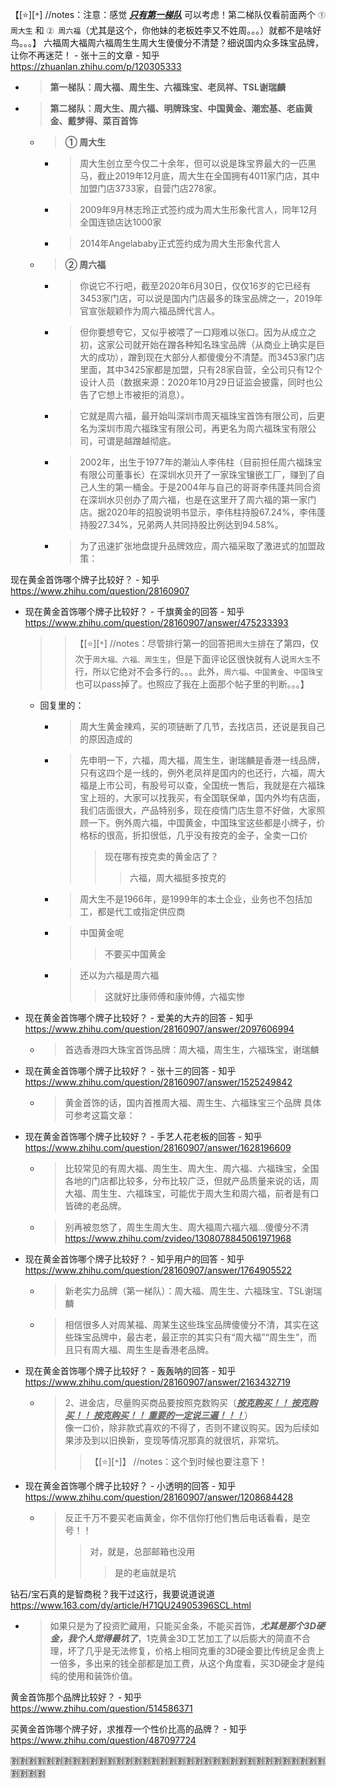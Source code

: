 
【[:star:][`*`] //notes：注意：感觉 ***<ins>只有第一梯队</ins>*** 可以考虑！第二梯队仅看前面两个 `① 周大生` 和 `② 周六福`（尤其是这个，你他妹的老板姓李又不姓周。。。）就都不是啥好鸟。。。】 六福周大福周六福周生生周大生傻傻分不清楚？细说国内众多珠宝品牌，让你不再迷茫！ - 张十三的文章 - 知乎 https://zhuanlan.zhihu.com/p/120305333
- > **第一梯队：周大福、周生生、六福珠宝、老凤祥、TSL谢瑞麟**
- > **第二梯队：周大生、周六福、明牌珠宝、中国黄金、潮宏基、老庙黄金、戴梦得、菜百首饰**
  * > **① 周大生**
    + > 周大生创立至今仅二十余年，但可以说是珠宝界最大的一匹黑马，截止2019年12月底，周大生在全国拥有4011家门店，其中加盟门店3733家，自营门店278家。
    + > 2009年9月林志玲正式签约成为周大生形象代言人，同年12月全国连锁店达1000家
    + > 2014年Angelababy正式签约成为周大生形象代言人
  * > **② 周六福**
    + > 你说它不行吧，截至2020年6月30日，仅仅16岁的它已经有3453家门店，可以说是国内门店最多的珠宝品牌之一，2019年官宣张靓颖作为周六福品牌代言人。
    + > 但你要想夸它，又似乎被喂了一口翔难以张口。因为从成立之初，这家公司就开始在蹭各种知名珠宝品牌（从商业上确实是巨大的成功），蹭到现在大部分人都傻傻分不清楚。而3453家门店里面，其中3425家都是加盟，只有28家自营，全公司只有12个设计人员（数据来源：2020年10月29日证监会披露，同时也公告了它想上市被拒的消息）。
    + > 它就是周六福，最开始叫深圳市周天福珠宝首饰有限公司，后更名为深圳市周六福珠宝有限公司，再更名为周六福珠宝有限公司，可谓是越蹭越彻底。
    + > 2002年，出生于1977年的潮汕人李伟柱（目前担任周六福珠宝有限公司董事长）在深圳水贝开了一家珠宝镶嵌工厂，赚到了自己人生的第一桶金。于是2004年与自己的哥哥李伟蓬共同合资在深圳水贝创办了周六福，也是在这里开了周六福的第一家门店。据2020年的招股说明书显示，李伟柱持股67.24%，李伟蓬持股27.34%，兄弟两人共同持股比例达到94.58%。
    + > 为了迅速扩张地盘提升品牌效应，周六福采取了激进式的加盟政策：

现在黄金首饰哪个牌子比较好？ - 知乎 https://www.zhihu.com/question/28160907
- 现在黄金首饰哪个牌子比较好？ - 千旗黄金的回答 - 知乎 https://www.zhihu.com/question/28160907/answer/475233393
  >> 【[:star:][`*`] //notes：尽管排行第一的回答把`周大生`排在了第四，仅次于`周大福、六福、周生生`，但是下面评论区很快就有人说`周大生`不行，所以它绝对不会多行的。。。此外，`周六福`、`中国黄金`、`中国珠宝`也可以pass掉了。也照应了我在上面那个帖子里的判断。。。】
  * 回复里的：
    + > 周大生黄金辣鸡，买的项链断了几节，去找店员，还说是我自己的原因造成的
    + > 先申明一下，六福，周大福，周生生，谢瑞麟是香港一线品牌，只有这四个是一线的，例外老凤祥是国内的也还行，六福，周大福是上市公司，有股号可以查，全国统一售后，我就是在六福珠宝上班的，大家可以找我买，有全国联保单，国内外均有店面，我们店面很大，产品特别多，现在疫情门店生意不好做，大家照顾一下。例外周六福，中国黄金，中国珠宝这些都是小牌子，价格标的很高，折扣很低，几乎没有按克的金子，全卖一口价
      >> 现在哪有按克卖的黄金店了？
      >>> 六福，周大福挺多按克的
    + > 周大生不是1966年，是1999年的本土企业，业务也不包括加工，都是代工或指定供应商
    + > 中国黄金呢
      >> 不要买中国黄金
    + > 还以为六福是周六福
      >> 这就好比康师傅和康帅傅，六福实惨
- 现在黄金首饰哪个牌子比较好？ - 爱美的大卉的回答 - 知乎 https://www.zhihu.com/question/28160907/answer/2097606994
  * > 首选香港四大珠宝首饰品牌：周大福，周生生，六福珠宝，谢瑞麟
- 现在黄金首饰哪个牌子比较好？ - 张十三的回答 - 知乎 https://www.zhihu.com/question/28160907/answer/1525249842
  * > 黄金首饰的话，国内首推周大福、周生生、六福珠宝三个品牌 具体可参考这篇文章：
- 现在黄金首饰哪个牌子比较好？ - 手艺人花老板的回答 - 知乎 https://www.zhihu.com/question/28160907/answer/1628196609
  * > 比较常见的有周大福、周生生、周大生、周六福、六福珠宝，全国各地的门店都比较多，分布比较广泛，但就产品质量来说的话，周大福、周生生、六福珠宝，可能优于周大生和周六福，前者是有口皆碑的老品牌。
  * > 别再被忽悠了，周生生周大生、周大福周六福六福…傻傻分不清 https://www.zhihu.com/zvideo/1308078845061971968
- 现在黄金首饰哪个牌子比较好？ - 知乎用户的回答 - 知乎 https://www.zhihu.com/question/28160907/answer/1764905522
  * > 新老实力品牌（第一梯队）：周大福、周生生、六福珠宝、TSL谢瑞麟
  * > 相信很多人对周某福、周某生这些珠宝品牌傻傻分不清，其实在这些珠宝品牌中，最古老，最正宗的其实只有“周大福”“周生生”，而且只有周大福、周生生是香港老品牌。
- 现在黄金首饰哪个牌子比较好？ - 轰轰呐的回答 - 知乎 https://www.zhihu.com/question/28160907/answer/2163432719
  * > 2、进金店，尽量购买商品要按照克数购买（***<ins>按克购买！！ 按克购买！！ 按克购买！！ 重要的一定说三遍！！！<ins>***） <br> 像一口价，除非款式喜欢的不得了，否则不建议购买。因为后续如果涉及到以旧换新，变现等情况那真的就很坑，非常坑。
    >> 【[:star:][`*`]】 //notes：这个到时候也要注意下！
- 现在黄金首饰哪个牌子比较好？ - 小透明的回答 - 知乎 https://www.zhihu.com/question/28160907/answer/1208684428
  * > 反正千万不要买老庙黄金，你不信你打他们售后电话看看，是空号！！
    >> 对，就是，总部邮箱也没用
    >>> 是的老庙就是坑

钻石/宝石真的是智商税？我干过这行，我要说道说道 https://www.163.com/dy/article/H71QU24905396SCL.html
- > 如果只是为了投资贮藏用，只能买金条，不能买首饰，***尤其是那个3D硬金，我个人觉得最坑了***，1克黄金3D工艺加工了以后膨大的简直不合理，坏了几乎是无法修复，价格上相同克重的3D硬金要比传统足金贵上一倍多，多出来的钱全部都是加工费，从这个角度看，买3D硬金才是纯纯的使用和装饰价值。

黄金首饰那个品牌比较好？ - 知乎 https://www.zhihu.com/question/514586371

买黄金首饰哪个牌子好，求推荐一个性价比高的品牌？ - 知乎 https://www.zhihu.com/question/487097724

:u5272::u5272::u5272::u5272::u5272::u5272::u5272::u5272::u5272::u5272::u5272::u5272::u5272::u5272::u5272::u5272::u5272::u5272::u5272::u5272::u5272::u5272::u5272::u5272::u5272::u5272::u5272::u5272::u5272::u5272::u5272::u5272::u5272::u5272::u5272::u5272::u5272::u5272::u5272::u5272:
